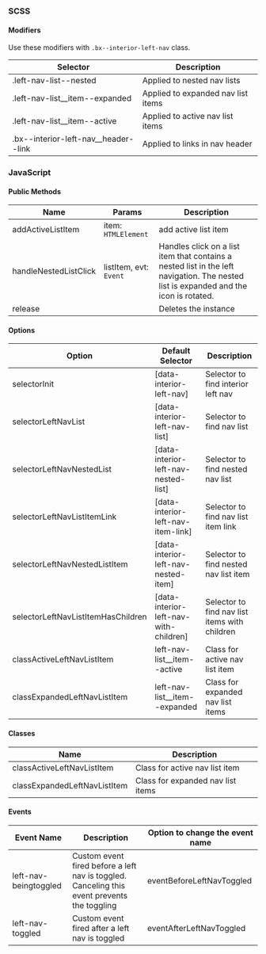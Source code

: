 ### SCSS

#### Modifiers

Use these modifiers with `.bx--interior-left-nav` class.

| Selector                           | Description                        |
|------------------------------------|------------------------------------|
| .left-nav-list--nested             | Applied to nested nav lists        |
| .left-nav-list__item--expanded     | Applied to expanded nav list items |
| .left-nav-list__item--active       | Applied to active nav list items   |
| .bx--interior-left-nav__header--link | Applied to links in nav header     |


### JavaScript

#### Public Methods

| Name                  | Params                 | Description                                                                                                                           |
|-----------------------|------------------------|---------------------------------------------------------------------------------------------------------------------------------------|
| addActiveListItem     | item: `HTMLElement`    | add active list item                                                                                                                  |
| handleNestedListClick | listItem, evt: `Event` | Handles click on a list item that contains a nested list in the left navigation. The nested list is expanded and the icon is rotated. |
| release               |                        | Deletes the instance                                                                                                                  |

#### Options

| Option                             | Default Selector                     | Description                                   |
|------------------------------------|--------------------------------------|-----------------------------------------------|
| selectorInit                       | [data-interior-left-nav]               | Selector to find interior left nav              |
| selectorLeftNavList                | [data-interior-left-nav-list]          | Selector to find nav list                     |
| selectorLeftNavNestedList          | [data-interior-left-nav-nested-list]   | Selector to find nested nav list              |
| selectorLeftNavListItemLink        | [data-interior-left-nav-item-link]     | Selector to find nav list item link           |
| selectorLeftNavNestedListItem      | [data-interior-left-nav-nested-item]   | Selector to find nested nav list item         |
| selectorLeftNavListItemHasChildren | [data-interior-left-nav-with-children] | Selector to find nav list items with children |
| classActiveLeftNavListItem         | left-nav-list__item--active          | Class for active nav list item                |
| classExpandedLeftNavListItem       | left-nav-list__item--expanded        | Class for expanded nav list items             |

#### Classes

| Name                         | Description                       |
|------------------------------|-----------------------------------|
| classActiveLeftNavListItem   | Class for active nav list item    |
| classExpandedLeftNavListItem | Class for expanded nav list items |

#### Events

| Event Name            | Description                                                                                 | Option to change the event name |
|-----------------------|---------------------------------------------------------------------------------------------|---------------------------------|
| left-nav-beingtoggled | Custom event fired before a left nav is toggled. Canceling this event prevents the toggling | eventBeforeLeftNavToggled       |
| left-nav-toggled      | Custom event fired after a left nav is toggled                                              | eventAfterLeftNavToggled        |
